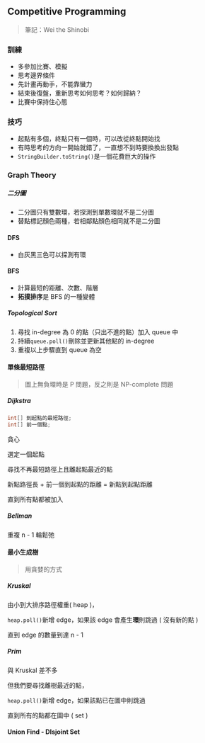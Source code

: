 ## Competitive Programming

> 筆記：Wei the Shinobi

### 訓練

- 多參加比賽、模擬
- 思考邊界條件
- 先計畫再動手，不能靠蠻力
- 結束後復盤，重新思考如何思考？如何歸納？
- 比賽中保持住心態

### 技巧

- 起點有多個，終點只有一個時，可以改從終點開始找
- 有時思考的方向一開始就錯了，一直想不到時要換換出發點
- `StringBuilder.toString()`是一個花費巨大的操作

### Graph Theory

##### 二分圖

- 二分圖只有雙數環，若探測到單數環就不是二分圖
- 替點標記顏色兩種，若相鄰點顏色相同就不是二分圖

#### DFS

- 白灰黑三色可以探測有環

#### BFS

- 計算最短的距離、次數、階層
- **拓撲排序**是 BFS 的一種變體

##### Topological Sort

1. 尋找 in-degree 為 0 的點（只出不進的點）加入 queue 中
2. 持續`queue.poll()`刪除並更新其他點的 in-degree
3. 重複以上步驟直到 queue 為空

#### 單條最短路徑

> 圖上無負環時是 P 問題，反之則是 NP-complete 問題

##### Dijkstra

```java
int[] 到起點的最短路徑;
int[] 前一個點;
```

貪心

選定一個起點

尋找不再最短路徑上且離起點最近的點

新點路徑長 + 前一個到起點的距離 = 新點到起點距離

直到所有點都被加入

##### Bellman

重複 n - 1 輪鬆弛



#### 最小生成樹

> 用貪婪的方式

##### Kruskal

由小到大排序路徑權重( heap )，

`heap.poll()`新增 edge，如果該 edge 會產生**環**則跳過 ( 沒有新的點 )

直到 edge 的數量到達 n - 1

##### Prim

與 Kruskal 差不多

但我們要尋找離樹最近的點，

`heap.poll()`新增 edge，如果該點已在圖中則跳過

直到所有的點都在圖中 ( set )

#### Union Find - DIsjoint Set

